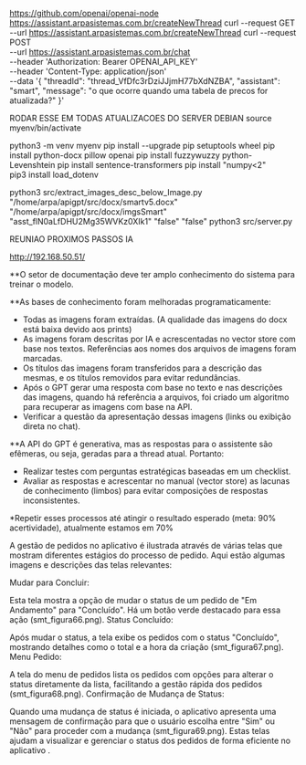 
https://github.com/openai/openai-node
https://assistant.arpasistemas.com.br/createNewThread
curl --request GET \
--url https://assistant.arpasistemas.com.br/createNewThread 
curl --request POST \
--url https://assistant.arpasistemas.com.br/chat \
--header 'Authorization: Bearer OPENAI_API_KEY' \
--header 'Content-Type: application/json' \
--data '{
    "threadId": "thread_VfDfc3rDziJJjmH77bXdNZBA",
    "assistant": "smart",
    "message": "o que ocorre quando uma tabela de precos for atualizada?"
}'


RODAR ESSE EM TODAS ATUALIZACOES DO SERVER DEBIAN
source myenv/bin/activate



python3 -m venv myenv
pip install --upgrade pip setuptools wheel
pip install python-docx pillow openai
pip install fuzzywuzzy python-Levenshtein
pip install sentence-transformers
pip install "numpy<2"    
pip3 install  load_dotenv
<!-- pip install transformers -->
<!-- pip install sentencepiece -->
<!-- pip install torch -->
<!-- pip install sentence_transformers -->
 
python3 src/extract_images_desc_below_Image.py "/home/arpa/apigpt/src/docx/smartv5.docx"  "/home/arpa/apigpt/src/docx/imgsSmart"  "asst_flN0aLfDHU2Mg35WVKz0XIk1"  "false" "false" 
python3 src/server.py


REUNIAO PROXIMOS PASSOS IA
 
http://192.168.50.51/

**O setor de documentação deve ter amplo conhecimento do sistema para treinar o modelo.

**As bases de conhecimento foram melhoradas programaticamente:

- Todas as imagens foram extraídas. (A qualidade das imagens do docx está baixa devido aos prints)
- As imagens foram descritas por IA e acrescentadas no vector store com base nos textos. Referências aos nomes dos arquivos de imagens foram marcadas.
- Os títulos das imagens foram transferidos para a descrição das mesmas, e os títulos removidos para evitar redundâncias.
- Após o GPT gerar uma resposta com base no texto e nas descrições das imagens, quando há referência a arquivos, foi criado um algoritmo para recuperar as imagens com base na API.
- Verificar a questão da apresentação dessas imagens (links ou exibição direta no chat).

**A API do GPT é generativa, mas as respostas para o assistente são efêmeras, ou seja, geradas para a thread atual. Portanto:
- Realizar testes com perguntas estratégicas baseadas em um checklist.
- Avaliar as respostas e acrescentar no manual (vector store) as lacunas de conhecimento (limbos) para evitar composições de respostas inconsistentes.

*Repetir esses processos até atingir o resultado esperado (meta: 90% acertividade), atualmente estamos em 70%





A gestão de pedidos no aplicativo é ilustrada através de várias telas que mostram diferentes estágios do processo de pedido. Aqui estão algumas imagens e descrições das telas relevantes:

Mudar para Concluir:

Esta tela mostra a opção de mudar o status de um pedido de "Em Andamento" para "Concluído". Há um botão verde destacado para essa ação (smt_figura66.png).
Status Concluído:

Após mudar o status, a tela exibe os pedidos com o status "Concluído", mostrando detalhes como o total e a hora da criação (smt_figura67.png).
Menu Pedido:

A tela do menu de pedidos lista os pedidos com opções para alterar o status diretamente da lista, facilitando a gestão rápida dos pedidos (smt_figura68.png).
Confirmação de Mudança de Status:

Quando uma mudança de status é iniciada, o aplicativo apresenta uma mensagem de confirmação para que o usuário escolha entre "Sim" ou "Não" para proceder com a mudança (smt_figura69.png).
Estas telas ajudam a visualizar e gerenciar o status dos pedidos de forma eficiente no aplicativo .

